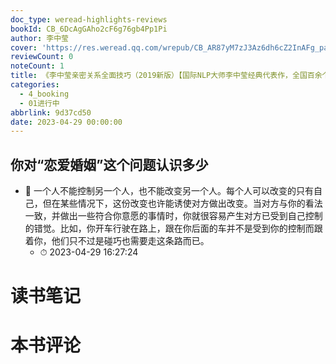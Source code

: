 ```yaml
---
doc_type: weread-highlights-reviews
bookId: CB_6DcAgGAho2cF6g76gb4Pp1Pi
author: 李中莹
cover: 'https://res.weread.qq.com/wrepub/CB_AR87yM7zJ3Az6dh6cZ2InAFg_parsecover'
reviewCount: 0
noteCount: 1
title: 《李中莹亲密关系全面技巧（2019新版）【国际NLP大师李中莹经典代表作，全国百余个亲密关系培训机构必备指导书】》
categories:
  - 4_booking
  - 01进行中
abbrlink: 9d37cd50
date: 2023-04-29 00:00:00
---
```



## 你对“恋爱婚姻”这个问题认识多少


- 📌 一个人不能控制另一个人，也不能改变另一个人。每个人可以改变的只有自己，但在某些情况下，这份改变也许能诱使对方做出改变。当对方与你的看法一致，并做出一些符合你意愿的事情时，你就很容易产生对方已受到自己控制的错觉。比如，你开车行驶在路上，跟在你后面的车并不是受到你的控制而跟着你，他们只不过是碰巧也需要走这条路而已。 
    - ⏱ 2023-04-29 16:27:24 

# 读书笔记


# 本书评论
